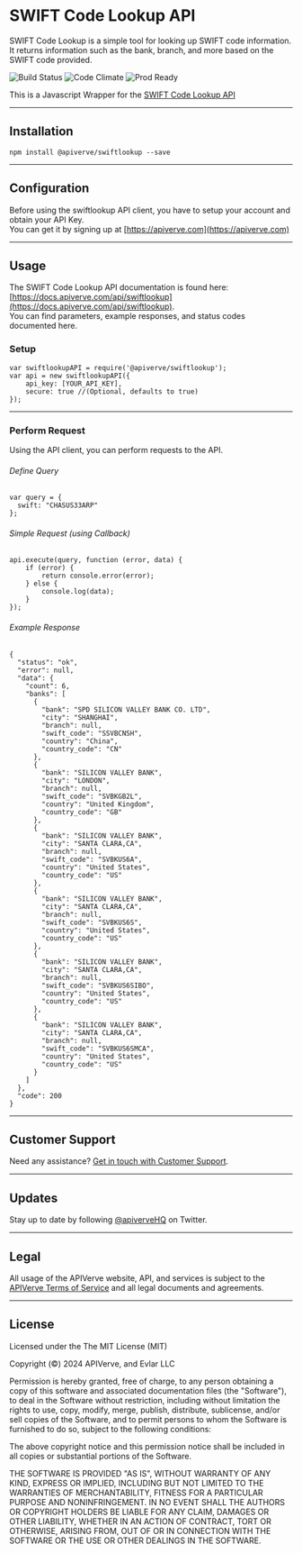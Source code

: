 SWIFT Code Lookup API
============

SWIFT Code Lookup is a simple tool for looking up SWIFT code information. It returns information such as the bank, branch, and more based on the SWIFT code provided.

![Build Status](https://img.shields.io/badge/build-passing-green)
![Code Climate](https://img.shields.io/badge/maintainability-B-purple)
![Prod Ready](https://img.shields.io/badge/production-ready-blue)

This is a Javascript Wrapper for the [SWIFT Code Lookup API](https://apiverve.com/marketplace/api/swiftlookup)

---

## Installation
	npm install @apiverve/swiftlookup --save

---

## Configuration

Before using the swiftlookup API client, you have to setup your account and obtain your API Key.  
You can get it by signing up at [https://apiverve.com](https://apiverve.com)

---

## Usage

The SWIFT Code Lookup API documentation is found here: [https://docs.apiverve.com/api/swiftlookup](https://docs.apiverve.com/api/swiftlookup).  
You can find parameters, example responses, and status codes documented here.

### Setup

```
var swiftlookupAPI = require('@apiverve/swiftlookup');
var api = new swiftlookupAPI({
    api_key: [YOUR_API_KEY],
    secure: true //(Optional, defaults to true)
});
```

---


### Perform Request
Using the API client, you can perform requests to the API.

###### Define Query

```
var query = {
  swift: "CHASUS33ARP"
};
```

###### Simple Request (using Callback)

```
api.execute(query, function (error, data) {
    if (error) {
        return console.error(error);
    } else {
        console.log(data);
    }
});
```

###### Example Response

```
{
  "status": "ok",
  "error": null,
  "data": {
    "count": 6,
    "banks": [
      {
        "bank": "SPD SILICON VALLEY BANK CO. LTD",
        "city": "SHANGHAI",
        "branch": null,
        "swift_code": "SSVBCNSH",
        "country": "China",
        "country_code": "CN"
      },
      {
        "bank": "SILICON VALLEY BANK",
        "city": "LONDON",
        "branch": null,
        "swift_code": "SVBKGB2L",
        "country": "United Kingdom",
        "country_code": "GB"
      },
      {
        "bank": "SILICON VALLEY BANK",
        "city": "SANTA CLARA,CA",
        "branch": null,
        "swift_code": "SVBKUS6A",
        "country": "United States",
        "country_code": "US"
      },
      {
        "bank": "SILICON VALLEY BANK",
        "city": "SANTA CLARA,CA",
        "branch": null,
        "swift_code": "SVBKUS6S",
        "country": "United States",
        "country_code": "US"
      },
      {
        "bank": "SILICON VALLEY BANK",
        "city": "SANTA CLARA,CA",
        "branch": null,
        "swift_code": "SVBKUS6SIBO",
        "country": "United States",
        "country_code": "US"
      },
      {
        "bank": "SILICON VALLEY BANK",
        "city": "SANTA CLARA,CA",
        "branch": null,
        "swift_code": "SVBKUS6SMCA",
        "country": "United States",
        "country_code": "US"
      }
    ]
  },
  "code": 200
}
```

---

## Customer Support

Need any assistance? [Get in touch with Customer Support](https://apiverve.com/contact).

---

## Updates
Stay up to date by following [@apiverveHQ](https://twitter.com/apiverveHQ) on Twitter.

---

## Legal

All usage of the APIVerve website, API, and services is subject to the [APIVerve Terms of Service](https://apiverve.com/terms) and all legal documents and agreements.

---

## License
Licensed under the The MIT License (MIT)

Copyright (&copy;) 2024 APIVerve, and Evlar LLC

Permission is hereby granted, free of charge, to any person obtaining a copy of this software and associated documentation files (the "Software"), to deal in the Software without restriction, including without limitation the rights to use, copy, modify, merge, publish, distribute, sublicense, and/or sell copies of the Software, and to permit persons to whom the Software is furnished to do so, subject to the following conditions:

The above copyright notice and this permission notice shall be included in all copies or substantial portions of the Software.

THE SOFTWARE IS PROVIDED "AS IS", WITHOUT WARRANTY OF ANY KIND, EXPRESS OR IMPLIED, INCLUDING BUT NOT LIMITED TO THE WARRANTIES OF MERCHANTABILITY, FITNESS FOR A PARTICULAR PURPOSE AND NONINFRINGEMENT. IN NO EVENT SHALL THE AUTHORS OR COPYRIGHT HOLDERS BE LIABLE FOR ANY CLAIM, DAMAGES OR OTHER LIABILITY, WHETHER IN AN ACTION OF CONTRACT, TORT OR OTHERWISE, ARISING FROM, OUT OF OR IN CONNECTION WITH THE SOFTWARE OR THE USE OR OTHER DEALINGS IN THE SOFTWARE.
